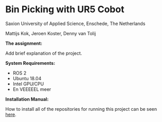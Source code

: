 # Bin Picking with UR5 Cobot
Saxion University of Applied Science, Enschede, The Netherlands

Mattijs Kok, Jeroen Koster, Denny van Tolij

**The assignment:**

Add brief explanation of the project.

**System Requirements:**

- ROS 2
- Ubuntu 18.04
- Intel GPU/CPU
- En VEEEEEL meer

**Installation Manual:**

How to install all of the repositories for running this project can be seen [here](https://github.com/mattijsk14/BinPicking/blob/main/InstallationManual.md).

